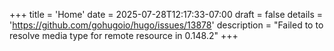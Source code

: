 +++
title = 'Home'
date = 2025-07-28T12:17:33-07:00
draft = false
details = 'https://github.com/gohugoio/hugo/issues/13878'
description = "Failed to to resolve media type for remote resource in 0.148.2"
+++
